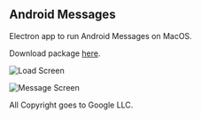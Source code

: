 ## Android Messages ##

Electron app to run Android Messages on MacOS.

Download package [here](https://github.com/jordanwalster/Android-Messages/raw/master/out/Android%20Messages.dmg).

![Load Screen](https://jrdn.website/pub/files/android-messages/first-load.png)

![Message Screen](https://jrdn.website/pub/files/android-messages/message-screen.png)

All Copyright goes to Google LLC.
